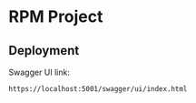 # RPM Project

## Deployment

Swagger UI link:
```http request
https://localhost:5001/swagger/ui/index.html
```